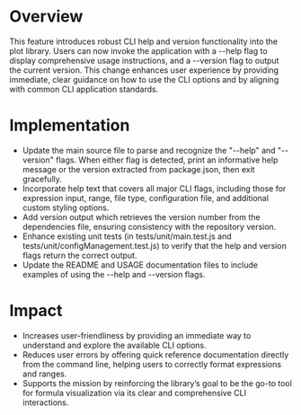 # Overview
This feature introduces robust CLI help and version functionality into the plot library. Users can now invoke the application with a --help flag to display comprehensive usage instructions, and a --version flag to output the current version. This change enhances user experience by providing immediate, clear guidance on how to use the CLI options and by aligning with common CLI application standards.

# Implementation
- Update the main source file to parse and recognize the "--help" and "--version" flags. When either flag is detected, print an informative help message or the version extracted from package.json, then exit gracefully.
- Incorporate help text that covers all major CLI flags, including those for expression input, range, file type, configuration file, and additional custom styling options.
- Add version output which retrieves the version number from the dependencies file, ensuring consistency with the repository version.
- Enhance existing unit tests (in tests/unit/main.test.js and tests/unit/configManagement.test.js) to verify that the help and version flags return the correct output.
- Update the README and USAGE documentation files to include examples of using the --help and --version flags.

# Impact
- Increases user-friendliness by providing an immediate way to understand and explore the available CLI options.
- Reduces user errors by offering quick reference documentation directly from the command line, helping users to correctly format expressions and ranges.
- Supports the mission by reinforcing the library’s goal to be the go-to tool for formula visualization via its clear and comprehensive CLI interactions.